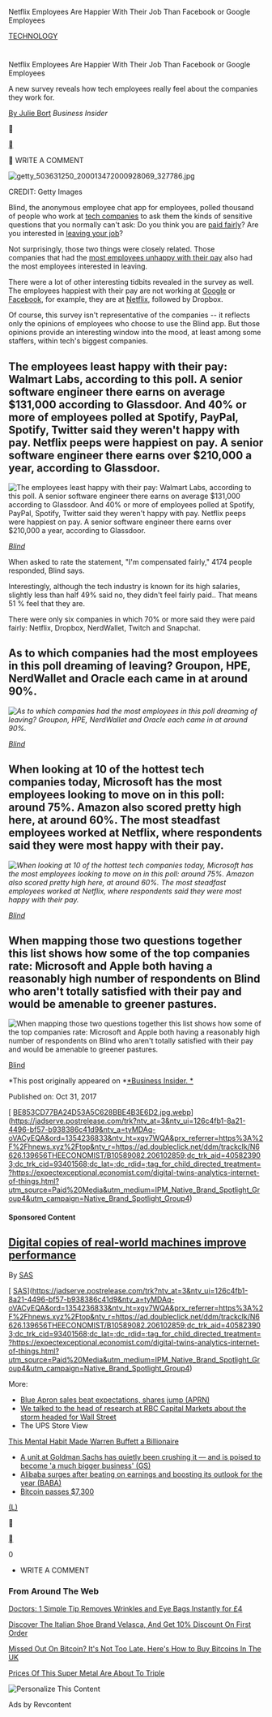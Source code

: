 Netflix Employees Are Happier With Their Job Than Facebook or Google Employees

 [TECHNOLOGY](https://www.inc.com/technology)

#

Netflix Employees Are Happier With Their Job Than Facebook or Google Employees

A new survey reveals how tech employees really feel about the companies they work for.

[By Julie Bort](https://www.inc.com/author/julie-bort)
*Business Insider*



[](https://twitter.com/intent/tweet?url=https%3A%2F%2Fwww.inc.com%2Fbusiness-insider%2Ftech-employees-anonymously-rate-companies-work-facebook-google-netflix-twitter.html&via=Inc&text=Netflix%20Employees%20Are%20Happier%20With%20Their%20Job%20Than%20Facebook%20or%20Google%20Employees&related=Inc)


WRITE A COMMENT

![getty_503631250_200013472000928069_327786.jpg](../_resources/f1ecec1d4c6d8412e1b8ef4d953986cb.jpg)

CREDIT: Getty Images

Blind, the anonymous employee chat app for employees, polled thousand of people who work at [tech companies](https://www.inc.com/leigh-buchanan/puerto-rican-tech-companies-maria-rebuild.html) to ask them the kinds of sensitive questions that you normally can't ask: Do you think you are [paid fairly](https://www.inc.com/nicolas-cole/5-creative-ways-to-increase-how-much-you-earn.html)? Are you interested in [leaving your job](https://www.inc.com/business-insider/when-to-quit-your-job-according-to-google-apple-facebook-alums-former-employees.html)?

Not surprisingly, those two things were closely related. Those companies that had the [most employees unhappy with their pay](https://www.inc.com/scott-mautz/new-research-shows-what-employees-are-most-unhappy.html) also had the most employees interested in leaving.

There were a lot of other interesting tidbits revealed in the survey as well. The employees happiest with their pay are not working at [Google](https://www.inc.com/kevin-j-ryan/google-alphabet-sidewalk-labs-toronto.html) or [Facebook](https://www.inc.com/business-insider/how-to-get-a-job-at-facebook-paypal-google-linkedin-jet.html), for example, they are at [Netflix](https://www.inc.com/ryan-holmes/facebook-chill-why-netflix-should-be-worried-about-watch.html), followed by Dropbox.

Of course, this survey isn't representative of the companies -- it reflects only the opinions of employees who choose to use the Blind app. But those opinions provide an interesting window into the mood, at least among some staffers, within tech's biggest companies.

## The employees least happy with their pay: Walmart Labs, according to this poll. A senior software engineer there earns on average $131,000 according to Glassdoor. And 40% or more of employees polled at Spotify, PayPal, Spotify, Twitter said they weren't happy with pay. Netflix peeps were happiest on pay. A senior software engineer there earns over $210,000 a year, according to Glassdoor.

![The employees least happy with their pay: Walmart Labs, according to this poll. A senior software engineer there earns on average $131,000 according to Glassdoor. And 40% or more of employees polled at Spotify, PayPal, Spotify, Twitter said they weren't happy with pay. Netflix peeps were happiest on pay. A senior software engineer there earns over $210,000 a year, according to Glassdoor.](../_resources/33885ddf5a057b05e0be8f33de5856e4.png)

*[Blind](https://us.teamblind.com/)*

When asked to rate the statement, "I'm compensated fairly," 4174 people responded, Blind says.

Interestingly, although the tech industry is known for its high salaries, slightly less than half 49% said no, they didn't feel fairly paid.. That means 51 % feel that they are.

There were only six companies in which 70% or more said they were paid fairly: Netflix, Dropbox, NerdWallet, Twitch and Snapchat.

## As to which companies had the most employees in this poll dreaming of leaving? Groupon, HPE, NerdWallet and Oracle each came in at around 90%.

*![As to which companies had the most employees in this poll dreaming of leaving? Groupon, HPE, NerdWallet and Oracle each came in at around 90%.](../_resources/68a627eab0ba10b11119a449b2e82789.png)*

*[Blind](https://us.teamblind.com/)*

## When looking at 10 of the hottest tech companies today, Microsoft has the most employees looking to move on in this poll: around 75%. Amazon also scored pretty high here, at around 60%. The most steadfast employees worked at Netflix, where respondents said they were most happy with their pay.

*![When looking at 10 of the hottest tech companies today, Microsoft has the most employees  looking to move on in this poll: around 75%. Amazon also scored pretty high here, at around 60%. The most steadfast employees worked at Netflix, where respondents said they were most happy with their pay.](../_resources/814bd4d83bbc5041a5e21dc2145ead4e.png)*

*[Blind](https://us.teamblind.com/)*

## When mapping those two questions together this list shows how some of the top companies rate: Microsoft and Apple both having a reasonably high number of respondents on Blind who aren't totally satisfied with their pay and would be amenable to greener pastures.

![When mapping those two questions together this list shows how some of the top companies rate: Microsoft and Apple both having a reasonably high number of respondents on Blind who aren't totally satisfied with their pay and would be amenable to greener pastures.](../_resources/804f96033bfcad7b95cbfc2f89f28341.png)

[Blind](https://us.teamblind.com/)

*This post originally appeared on *[*Business Insider. *](http://www.businessinsider.com/employees-anonymously-share-which-tech-companies-dont-pay-fairly-2017-10)

Published on: Oct 31, 2017

 [  [BE853CD77BA24D53A5C628BBE4B3E6D2.jpg.webp](../_resources/9e7fc8e99b05c76561a78068c6307ab2.webp)](https://jadserve.postrelease.com/trk?ntv_at=3&ntv_ui=126c4fb1-8a21-4496-bf57-b938386c41d9&ntv_a=tyMDAq-oVACyEQA&ord=1354236833&ntv_ht=xgv7WQA&prx_referrer=https%3A%2F%2Fhnews.xyz%2Ftop&ntv_r=https://ad.doubleclick.net/ddm/trackclk/N6626.139656THEECONOMIST/B10589082.206102859;dc_trk_aid=405823903;dc_trk_cid=93401568;dc_lat=;dc_rdid=;tag_for_child_directed_treatment=?https://expectexceptional.economist.com/digital-twins-analytics-internet-of-things.html?utm_source=Paid%20Media&utm_medium=IPM_Native_Brand_Spotlight_Group4&utm_campaign=Native_Brand_Spotlight_Group4)

#### Sponsored Content

##   [Digital copies of real-world machines improve performance](https://jadserve.postrelease.com/trk?ntv_at=3&ntv_ui=126c4fb1-8a21-4496-bf57-b938386c41d9&ntv_a=tyMDAq-oVACyEQA&ord=1354236833&ntv_ht=xgv7WQA&prx_referrer=https%3A%2F%2Fhnews.xyz%2Ftop&ntv_r=https://ad.doubleclick.net/ddm/trackclk/N6626.139656THEECONOMIST/B10589082.206102859;dc_trk_aid=405823903;dc_trk_cid=93401568;dc_lat=;dc_rdid=;tag_for_child_directed_treatment=?https://expectexceptional.economist.com/digital-twins-analytics-internet-of-things.html?utm_source=Paid%20Media&utm_medium=IPM_Native_Brand_Spotlight_Group4&utm_campaign=Native_Brand_Spotlight_Group4)

By [SAS](https://jadserve.postrelease.com/trk?ntv_at=3&ntv_ui=126c4fb1-8a21-4496-bf57-b938386c41d9&ntv_a=tyMDAq-oVACyEQA&ord=1354236833&ntv_ht=xgv7WQA&prx_referrer=https%3A%2F%2Fhnews.xyz%2Ftop&ntv_r=https://ad.doubleclick.net/ddm/trackclk/N6626.139656THEECONOMIST/B10589082.206102859;dc_trk_aid=405823903;dc_trk_cid=93401568;dc_lat=;dc_rdid=;tag_for_child_directed_treatment=?https://expectexceptional.economist.com/digital-twins-analytics-internet-of-things.html?utm_source=Paid%20Media&utm_medium=IPM_Native_Brand_Spotlight_Group4&utm_campaign=Native_Brand_Spotlight_Group4)

 [  [SAS](../_resources/d267348d7bdc307265e43109e621b172.webp)](https://jadserve.postrelease.com/trk?ntv_at=3&ntv_ui=126c4fb1-8a21-4496-bf57-b938386c41d9&ntv_a=tyMDAq-oVACyEQA&ord=1354236833&ntv_ht=xgv7WQA&prx_referrer=https%3A%2F%2Fhnews.xyz%2Ftop&ntv_r=https://ad.doubleclick.net/ddm/trackclk/N6626.139656THEECONOMIST/B10589082.206102859;dc_trk_aid=405823903;dc_trk_cid=93401568;dc_lat=;dc_rdid=;tag_for_child_directed_treatment=?https://expectexceptional.economist.com/digital-twins-analytics-internet-of-things.html?utm_source=Paid%20Media&utm_medium=IPM_Native_Brand_Spotlight_Group4&utm_campaign=Native_Brand_Spotlight_Group4)

More:

- [Blue Apron sales beat expectations, shares jump (APRN)](http://feedproxy.google.com/~r/clusterstock/~3/kVgafICpt80/blue-apron-earnings-q3-2017-11?cid=readmore)
- [We talked to the head of research at RBC Capital Markets about the storm headed for Wall Street](http://feedproxy.google.com/~r/clusterstock/~3/JNYvz2D0eQ0/marc-harris-research-rbc-capital-markets-interview-2017-10?cid=readmore)
- The UPS Store View

[This Mental Habit Made Warren Buffett a Billionaire](https://adclick.g.doubleclick.net/pcs/click?xai=AKAOjssfl3bjU0M4yFG4qPSYKjSUV0-P8RTLnVV-e2FMnqoL0B75Frcspgr6CpUy2LfmfuNHmPOSeEhjLR7yoyel_NOljBU9c8GkSQaWxQsTSWtqL3LMtzzi-_3xbcbkYuesQAX5HnkfwqBplZ1tM3b-VP4Gy78xy4hC9Xwgqx0YXFBeIKbh9Hn9S6LmpNBPCkj7o1Wtw6sVvdIJ_wXPxIsCs7AEC5wT0d1Md3ZrDzwF4WhFG3T30xasoZr0dmz0H30V-ee1oA&sig=Cg0ArKJSzABPtAl4dVDcEAE&urlfix=1&adurl=https://www.inc.com/theupsstore/tip-of-the-day/one-mental-habit-that-made-warren-buffett-a-billionaire.html?cid=readmoretext_theupsstore)

- [A unit at Goldman Sachs has quietly been crushing it — and is poised to become 'a much bigger business' (GS)](http://feedproxy.google.com/~r/clusterstock/~3/w_OYrm8-AQQ/goldman-sachs-debt-business-has-been-crushing-it-2017-10?cid=readmore)
- [Alibaba surges after beating on earnings and boosting its outlook for the year (BABA)](http://feedproxy.google.com/~r/clusterstock/~3/X8DsQvLDsGo/alibaba-earnings-q3-2017-11?cid=readmore)
- [Bitcoin passes $7,300](http://feedproxy.google.com/~r/clusterstock/~3/HdD5rmBW3ds/bitcoin-price-passes-7000-on-november-2-2017-11?cid=readmore)

[(L)](https://www.inc.com/business-insider/tech-employees-anonymously-rate-companies-work-facebook-google-netflix-twitter.html#)



[](https://twitter.com/intent/tweet?url=https%3A%2F%2Fwww.inc.com%2Fbusiness-insider%2Ftech-employees-anonymously-rate-companies-work-facebook-google-netflix-twitter.html&via=Inc&text=Netflix%20Employees%20Are%20Happier%20With%20Their%20Job%20Than%20Facebook%20or%20Google%20Employees&related=Inc)

0
+ WRITE A COMMENT

### From Around The Web

 [        Doctors: 1 Simple Tip Removes Wrinkles and Eye Bags Instantly for £4](https://trends.revcontent.com/click.php?d=UBWjznOda%2FkinnEoZJbtCHsUzAUWIhbAlW2IOO%2BVkYddFgrwWElRQE42XphViMbZES8t57x4GHGfbSUWQCpEghTIyP%2F6CQOgbbV06IlkRgyZBU3nrTlqw3ItLw6bJsrVdVQlVd%2BMDyMNpgaQ9Su2akTMufT440UubMPXhpatuTvX49JrU%2F3Pb3SEEiTHx10KtLVx%2BOz%2Bi8r0aD%2B4CNILe%2FruUnwl2lp%2FGmUpXv3yJu1j9Dczi9cHvamf0EJqXpJ5VzgFeraMqHrl5iUVcg2tV7KjtVq3Bypi%2FmGcgoU4gGYqzz28OacnCvu1U97NVUy%2BQ8IZ8Fet5M7JCQEE5wfEABMhM1X45daBgec5f%2BFZJ2%2BwNNyJT8VLFpuC5GVIqit0%2BHXEKNneYI%2FKQlCDgC%2BIqKCFn4sTx8dNeHbbDczePXGbvjqlZvGrBgyQEkhyOeJuNMEzJz%2FH8Du598M2%2BthdhIw58Umm9SGdby1RNRhuY3%2Fb7xgRdhm809jM%2BnUeyM1v7yhd8V2WkvgJpZqH%2FGZLhHjtP7bEZInXUCWc7lMrt%2Ff6Kq%2Fw3lcktNwo31PQvSd%2BcloKuHeZPw7XicUv1b%2B6wXaeJ9TX2n9FOBsfMNvnlyvWIOqfV2tfouyPXY4dB5dZxOZLw5pGjKF3S6HCDkfjcm9dZxksW0SHQY3HR6DcmZjnYiRAEtRpJfCqVx8Hqvlqkpr7SUr8xBT1qrxQSeryi05bVot9YXDDaJPqkbzMeBScRzkJy4Jxx%2BCiMxgG9%2BpcFyZnWnzddOBUfVNOS1BKRg%3D%3D)

 [        Discover The Italian Shoe Brand Velasca, And Get 10% Discount On First Order](https://trends.revcontent.com/click.php?d=6F2sfV9HuNDMGdtwdyI%2FeuDXjivnh8ae2ImxyLIgpsJuKvqzi%2BEppGadNl%2Fn%2FqlUBmSdKQ%2BzvpXX%2Bd7jPCcKweLdQss15UjcUXEOOyNa2r459Tl2wt%2BnXsQMYS6s9B47oxXf77s1XqzzgcGGvyVIj5uLVUx0kzoKB6kyB7mtu2YXklJ1%2FElJpHfHqgb1zK6MhYbz7PfvmKFvV6HKdHZ2EIa0%2FGs%2FcspfDHDFb0cXUYV4zbpQA26bRcKDx9FtP8XoDR21T6Y%2FdhXCD3xvfMFwsu8r4g47dw%2Fnwt2RnR9POk84QmYbrnQ0c2oQNlu2FTbrOYlEuz7tqhy2ZRUUUp%2FG5LbsS0C4OtbBqJACizqWFGAii2hpFktV1691Eb38vhav2rD5Yr07viLXflE8KE%2FrQyRMBUYlxcQBSC7ok5WUxKRcEag511zHfYWzaLCKQpkszFE5TcK76h6MdE7AP%2BvdgfSfs4pB19a%2Bdt4NfLlyK%2F%2FIfkdUSzUG7ZgSfTkB5pn2qDPg10g3%2F9bdmyEVw6X%2F4n3GT623Gw98En%2FCBEZRIDDZPCy2dNFCHPyTph1XSR19g4zlBm9mMcwAAPeDxLKc5IE2%2FBrlTK%2BhUVzcQpChDUlMDjn6gAYZabwfJ1AlwkLAuf%2FtmsqdrmxNqxirlTNrnx%2FOYjMQnV2HV%2BvUcvd9HV0pPtU1qJJsNymOJePuvqjpeTJLAfXZ8Amgi2lmT4v260BC1D2s0rRkV4xOzSUWeCmYomTtA40UDeHgvbrQZmzf6amxB8BCXpDIl5N8kNimDJKKgcKHzpJyddb4GxoGqr5%2Bdmf6%2BLnsZSpkt41SLcTf)

 [        Missed Out On Bitcoin? It's Not Too Late. Here's How to Buy Bitcoins In The UK](https://trends.revcontent.com/click.php?d=tUfNwDs5o0TMqSreK%2F3MbwddGleEhMePurQnBhm8PsJDe46tLN8PCiTkCGmMIwQsDxc93BehIs7MNtbmfKRSqi4agObxr52n7HCxUAUFWmcEh14dYU4%2FBI89nz66ao%2FF7Es8v%2FQU6rzyCCpgcimtvoVDSCvMGch%2FfQg4O3xsVPN5rAfXpvlQKI6MP1wQU%2BYMHLCJHOzcSbRt9avxcPxBLNbH%2BtHSkCK2Ll%2B%2Bp%2F5HArySzVbEVW4%2F0zXl8C%2FuerGqsQTd3VCD%2FDY%2Ftf6bdc05LGzOolYyEXFYtx0dd8RCUPWF0ZYJ4hlydPfTRJT2Hm%2FZ5PUhTdHfStpwSpMIpowcVG8e9AljfhyCUzKYhOq7PsnOyNchrsElYzhn26JyIy%2BFeUxVCByJhDaFZ6nR%2Bc1tGRDq6fW%2B1BAE5Se1TM%2B%2FLaFWJk6ZdE2AU%2F89xPJr%2BGSvIKYc1hVcKQYbtdr2Sutp8txSSWr6eUphVnY34XNJkr7w%2Fo69F8E7IzZWV2ZQIKIOPK3Jmelq%2BWApg06BxQte7zLRXNxEc8D0kTgW5mMFL8vEfGt1vuwl%2BFp4Z14RRonwUIaBRHhh1pIc5zasTsoDO3bhPz2mL4pbyo4puS4Zqyf9ozYocr02tGHn6P3N5DnMIZwKmNxD%2BFtYBNCSrB3QkUBc2nTALp3xgSv92j3qYtvOYE%2BFDTRN09keokPGc5VNEqdMB1jQ7JSxcJ3TLoM5ensufIYqR2uSUTiQ8y4dcWoMgEStm4udj7wl%2B2ePe5GnkelpRbzFOUkekjtmgTkOAoYYx1XsRoBWZRH%2FwlVfmfE2LBbd2DedQYfB4wDgG2RoRcPMuDmj%2Fuk%2F1yTFtj%2BuXfniZ6yDf8YmTGKUf%2F748DkxFHFEIbJxwmKgr8NoQgb4u5InjeeHMUPuX5ru1dtmJA%3D%3D)

 [        Prices Of This Super Metal Are About To Triple](https://trends.revcontent.com/click.php?d=OuQ3NzyCT0Q9gWH5eqFcskiRHhvAXSMrpNq4nR6oXsHODe2qWnXI%2FZVtkTsARQK9Yfd%2Bc9lKi1wHtqMKWFAMdxlKiaJEwhNcHWpBqcb5KF9FezhhrT2v6O7cNEySI3vLvpR97KUiWFpYz6cQfuJSP7rD6lnywWotgp%2FDCKFIyyw0LfSLmGd5IArH2MtbXM4m7spRZmRHKKnhunxl127rNcd9Ys%2FgkBgXoZzn3O%2FovYKQljzdZ2wqfasD78UnwNjbYr0AE3lRikq2lY%2B3XVEdbcViz%2BaHxEFu771FBNpRPaZ%2FY5HX0CdiC3%2B8uUgD7HNwF28I8caTNvcD02cOY0Stg%2B3TwgEh0Xsc5nDsjqSvxfVA6dFtff28RN2ninYd%2BMB63xv8ckD5qzhCfOU5nbQVUic8IWLw2McywZ3l1mvf6sC4FqFMFLDPVfssBflaOqc5WGCN1S75%2Be1P7v8wD1Ta2974TM8Tt8wBO%2F6cWOsViV%2B1L5PUPQsaNybcfhD9vrSOEA9ydTPK3maAhtpjfchutYBSDBV2SKu08wayjUMu82zBwZhJwYIlJ%2FVAgW7OtAYiGFyZpGn%2FdHTTTNmgZkHGG4YXs1EwXV5ejLOFBrAzgfgOANUD0rKfxs8JlSUOxYec0nncDH5NHUXHEWq%2FDd%2BG%2FhAAr17%2FPM0aZAF6T7t6YWUSpPPghDSkoUrkFE%2FWHp7Vqrrc9mZkeKurTczXOPqaqDG4kJYHE76MJ9jqdgFqfds%3D)

![Personalize This Content](../_resources/1da69b571d77db59015a11ca8d102421.png)

Ads by Revcontent